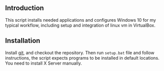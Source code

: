 ## Introduction
This script installs needed applications and configures Windows 10 for my typical workflow, including setup and integration of linux vm in VirtualBox.

## Installation
Install [git](https://git-scm.com/download/win), and checkout the repository. Then run `setup.bat` file and follow instructions, the script expects programs to be installed in default locations. You need to install X Server manually.
